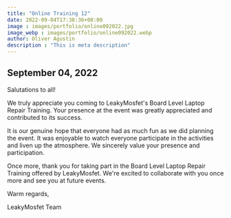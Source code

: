 ```yaml
---
title: "Online Training 12"
date: 2022-09-04T17:38:36+08:00
image : images/portfolio/online092022.jpg
image_webp : images/portfolio/online092022.webp
author: Oliver Agustin
description : "This is meta description"
---
```


## September 04, 2022
Salutations to all!

We truly appreciate you coming to LeakyMosfet's Board Level Laptop Repair Training. Your presence at the event was greatly appreciated and contributed to its success.

It is our genuine hope that everyone had as much fun as we did planning the event. It was enjoyable to watch everyone participate in the activities and liven up the atmosphere. We sincerely value your presence and participation.

Once more, thank you for taking part in the Board Level Laptop Repair Training offered by LeakyMosfet. We're excited to collaborate with you once more and see you at future events.

Warm regards,

LeakyMosfet Team